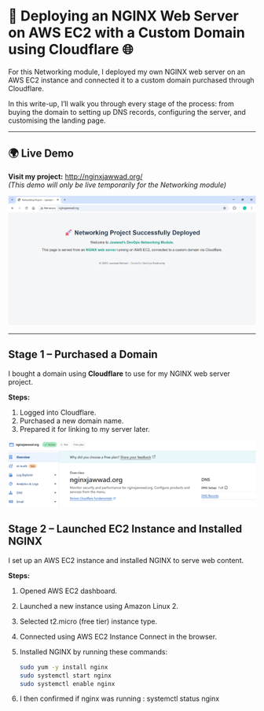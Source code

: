 # 🚀 Deploying an NGINX Web Server on AWS EC2 with a Custom Domain using Cloudflare 🌐

For this Networking module, I deployed my own NGINX web server on an AWS EC2 instance and connected it to a custom domain purchased through Cloudflare.

In this write-up, I’ll walk you through every stage of the process: from buying the domain to setting up DNS records, configuring the server, and customising the landing page. 

---

## 🌍 Live Demo
**Visit my project:** http://nginxjawwad.org/  
*(This demo will only be live temporarily for the Networking module)*

![Project Screenshot](images/final-photo-nginx.png)

---

## Stage 1 – Purchased a Domain

I bought a domain using **Cloudflare** to use for my NGINX web server project.

**Steps:**
1. Logged into Cloudflare.
2. Purchased a new domain name.
3. Prepared it for linking to my server later.

![Stage 1: Domain Purchase in Cloudflare](images/stage1-domain.png)

## Stage 2 – Launched EC2 Instance and Installed NGINX

I set up an AWS EC2 instance and installed NGINX to serve web content.

**Steps:**
1. Opened AWS EC2 dashboard.
2. Launched a new instance using Amazon Linux 2.
3. Selected t2.micro (free tier) instance type.
4. Connected using AWS EC2 Instance Connect in the browser.
5. Installed NGINX by running these commands:

   ```bash
   sudo yum -y install nginx
   sudo systemctl start nginx
   sudo systemctl enable nginx

6. I then confirmed if nginx was running :
   systemctl status nginx
